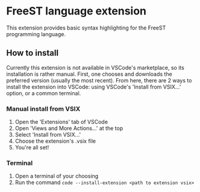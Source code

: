 # FreeST language extension
This extension provides basic syntax highlighting for the FreeST programming
  language.

## How to install
Currently this extension is not available in VSCode's marketplace, so its 
 	installation is rather manual. First, one chooses and downloads the 
	preferred version (usually the most recent).
	From here, there are 2 ways to install the extension into VSCode: using 
	VSCode's 'Install from VSIX...' option, or a common terminal.

### Manual install from VSIX

1. Open the 'Extensions' tab of VSCode
2. Open 'Views and More Actions...' at the top
3. Select 'Install from VSIX...'
4. Choose the extension's .vsix file
5. You're all set!

### Terminal

1. Open a terminal of your choosing
2. Run the command `code --install-extension <path to extension vsix>`